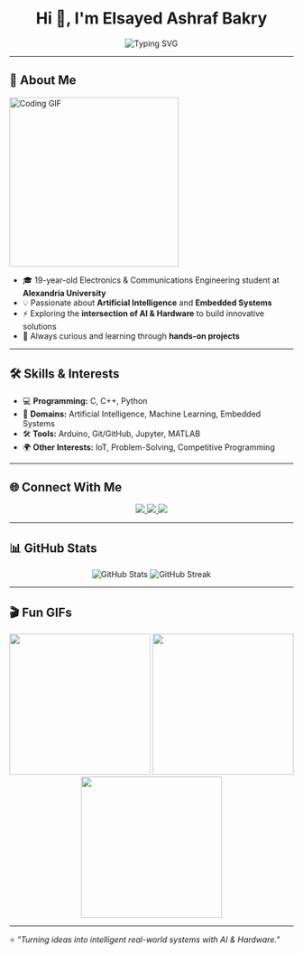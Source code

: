 <!-- Banner / Intro -->
<h1 align="center">Hi 👋, I'm Elsayed Ashraf Bakry</h1>

<p align="center">
  <img src="https://readme-typing-svg.demolab.com?font=Fira+Code&size=22&pause=1000&color=3EF7C3&center=true&vCenter=true&width=600&lines=Electronics+%26+Communications+Engineer;AI+%2B+Embedded+Systems+Enthusiast;Passionate+about+Intelligent+Hardware;Always+Learning+and+Building+Projects" alt="Typing SVG" />
</p>

---

## 🚀 About Me
<img align="top" alt="Coding GIF" width="300" src="https://media.giphy.com/media/qgQUggAC3Pfv687qPC/giphy.gif">

- 🎓 19-year-old Electronics & Communications Engineering student at **Alexandria University**  
- 💡 Passionate about **Artificial Intelligence** and **Embedded Systems**  
- ⚡ Exploring the **intersection of AI & Hardware** to build innovative solutions  
- 🌱 Always curious and learning through **hands-on projects**  

---

## 🛠️ Skills & Interests
- 💻 **Programming:** C, C++, Python  
- 🔬 **Domains:** Artificial Intelligence, Machine Learning, Embedded Systems  
- 🛠️ **Tools:** Arduino, Git/GitHub, Jupyter, MATLAB  
- 🌍 **Other Interests:** IoT, Problem-Solving, Competitive Programming  

---

## 🌐 Connect With Me
<p align="center">
  <a href="https://www.linkedin.com/in/elsayed-ashraf-bakry-ab9b431b4/" target="_blank">
    <img src="https://img.shields.io/badge/LinkedIn-%230077B5.svg?&style=for-the-badge&logo=linkedin&logoColor=white" />
  </a>
  <a href="https://www.kaggle.com/sayedbakry" target="_blank">
    <img src="https://img.shields.io/badge/Kaggle-20BEFF?style=for-the-badge&logo=kaggle&logoColor=white" />
  </a>
  <a href="sayedworkacc@gmail.com">
    <img src="https://img.shields.io/badge/Email-D14836?style=for-the-badge&logo=gmail&logoColor=white" />
  </a>
</p>

---

## 📊 GitHub Stats
<p align="center">
  <img src="https://github-readme-stats.vercel.app/api?username=ExpiredEng&show_icons=true&theme=radical" alt="GitHub Stats" />
  <img src="https://github-readme-streak-stats.herokuapp.com/?user=ExpiredEng&theme=radical" alt="GitHub Streak" />
</p>

---

## 🎬 Fun GIFs
<p align="center">
  <img src="https://media.giphy.com/media/26AHONQ79FdWZhAI0/giphy.gif" width="250" />
  <img src="https://media.giphy.com/media/LMcB8XospGZO8UQq87/giphy.gif" width="250" />
  <img src="https://media.giphy.com/media/3oEjI6SIIHBdRxXI40/giphy.gif" width="250" />
</p>

---

⭐ *"Turning ideas into intelligent real-world systems with AI & Hardware."*
